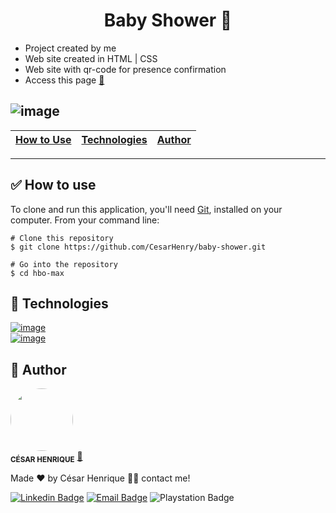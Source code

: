 <h1 align="center">Baby Shower 🍼</h1> 

* Project created by me
* Web site created in HTML | CSS
* Web site with qr-code for presence confirmation
* Access this page <a href="https://cesarhenry.github.io/baby-shower/">🔗</a>

![image](https://user-images.githubusercontent.com/86115647/191605611-c932d7e2-89ef-4092-b073-0a945ed7f8fd.png)
---

|[How to Use](#how-to-use)| [Technologies](#technologies)         | [Author](#author)                     |                   
|---:                     | :-------                              | :-------                              |


---

<a id="how-to-use"></a><h2>✅ How to use</h2>
<p>To clone and run this application, you'll need <a href="https://git-scm.com/" target="_blank">Git</a>, installed on your computer. From your command line:</p>

```
# Clone this repository
$ git clone https://github.com/CesarHenry/baby-shower.git

# Go into the repository
$ cd hbo-max
```


<a id="technologies"></a><h2>🚀 Technologies</h2>
<a href="https://developer.mozilla.org/pt-BR/docs/Web/HTML" target="_blank">
![image](https://img.shields.io/badge/HTML5-E34F26?style=for-the-badge&logo=html5&logoColor=white)
</a></br>
<a href="https://developer.mozilla.org/pt-BR/docs/Web/CSS" target="_blank">
![image](https://img.shields.io/badge/CSS3-1572B6?style=for-the-badge&logo=css3&logoColor=white)
</a></br>

<a id="author"><h2>📝 Author</h2>
 <img style="border-radius: 50%;" src="https://avatars.githubusercontent.com/u/86115647?s=96&v=4" width="100px;" alt=""/>
 <br />
 <sub><b>CÉSAR HENRIQUE</b></sub></a> <a href="https://github.com/CesarHenry" title="github">🚀</a>


Made ❤️ by César Henrique 👋🏽 contact me!

[![Linkedin Badge](https://img.shields.io/badge/-César-blue?style=flat-square&logo=Linkedin&logoColor=white&link=https://www.linkedin.com/in/cesar-henry/)](https://www.linkedin.com/in/cesar-henry/) 
[![Email Badge](https://img.shields.io/badge/-cesar_rasec89@hotmail.com-c14438?style=flat-square&logo=Gmail&logoColor=white&link=mailto:cesar_rasec89@hotmail.com)](mailto:cesar_rasec89@hotmail.com)
![Playstation Badge](https://img.shields.io/badge/XMagnos-003791?style=flat-square&logo=playstation&logoColor=white&link=https://www.playstation.com/pt-br/playstation-network/)

 
